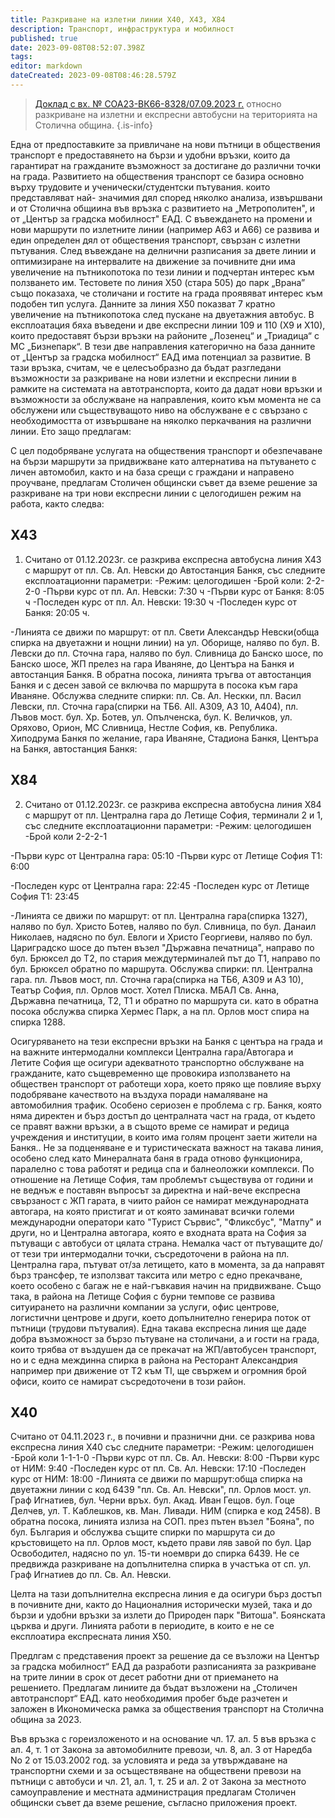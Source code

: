 ```yaml
---
title: Разкриване на излетни линии Х40, Х43, Х84
description: Транспорт, инфраструктура и мобилност
published: true
date: 2023-09-08T08:52:07.398Z
tags: 
editor: markdown
dateCreated: 2023-09-08T08:46:28.579Z
---
```


> [Доклад с вх. № СОА23-ВК66-8328/07.09.2023 г.](https://drive.google.com/file/d/1dKxoC5l5t6EgVoVAcrwUGX08GfxxLk8q/view?usp=drive_link) относно разкриване на излетни и експресни автобусни на територията на Столична община.
{.is-info}

Една от предпоставките за привличане на нови пътници в обществения транспорт е предоставянето на бързи и удобни връзки, които да гарантират на гражданите възможност за достигане до различни точки на града. Развитието на обществения транспорт се базира основно върху трудовите и ученически/студентски пътувания. които представляват най- значимия дял според няколко анализа, извършвани и от Столична общиина във връзка с развитието на „Метрополитен", и от „Център за градска мобилност" ЕАД. С въвеждането на промени и нови маршрути по излетните линии (например А63 и А66) се развива и един определен дял от обществения транспорт, свързан с излетни пътувания. След въвеждане на делнични разписания за двете линии и оптимизиране на интервалите на движение за почивните дни има увеличение на пътникопотока по тези линии и подчертан интерес към ползването им. Тестовете по линия Х50 (стара 505) до парк „Врана” също показаха, че столичани и гостите на града проявяват интерес към подобен тип услуга. Данните за линия Х50 показват 7 кратно увеличение на пътникопотока след пускане на двуетажния автобус. В експлоатация бяха въведени и две експресни линии 109 и 110 (Х9 и Х10), които предоставят бързи връзки на районите „Лозенец“ и „Триадица“ с МС „Бизнепарк“. В тези две направления категорично на база данните от „Център за градска мобилност“ ЕАД има потенциал за развитие. В тази връзка, считам, че е целесъобразно да бъдат разгледани възможности за разкриване на нови излетни и експресни линии в рамките на системата на автотранспорта, които да дадат нови връзки и възможности за обслужване на направления, които към момента не са обслужени или съществуващото ниво на обслужване е с свързано с необходимостта от извършване на няколко перкачвания на различни линии. Ето защо предлагам:

С цел подобряване услугата на обществения транспорт и обезпечаване на бързи маршрути за придвижване като алтернатива на пътуването с личен автомобил, както и на база срещи с граждани и направено проучване, предлагам Столичен общински съвет да вземе решение за разкриване на три нови експресни линии с целогодишен режим на работа, както следва:

## X43
1. Считано от 01.12.2023г. се разкрива експресна автобусна линия Х43 с маршрут от пл. Св. Ал. Невски до Автостанция Банкя, със следните експлоатационни параметри: 
-Режим: целогодишен 
-Брой коли: 2-2-2-0 
-Първи курс от пл. Ал. Невски: 7:30 ч 
-Първи курс от Банкя: 8:05 ч 
-Последен курс от пл. Ал. Невски: 19:30 ч 
-Последен курс от Банкя: 20:05 ч. 

-Линията се движи по маршрут: от пл. Свети Александър Невски(обща спирка на двуетажни и нощни линии) на ул. Оборище, наляво по бул. В. Левски до пл. Сточна гара, наляво по бул. Сливница до Банско шосе, по Банско шосе, ЖП прелез на гара Иваняне, до Центъра на Банкя и автостанция Банкя. В обратна посока, линията тръгва от автостанция Банкя и с десен завой се включва по маршрута в посока към гара Иваняне. Обслужва следните спирки: пл. Св. Ал. Нескки, пл. Васил Левски, пл. Сточна гара(спирки на ТБ6. All. А309, АЗ 10, А404), пл. Лъвов мост. бул. Хр. Ботев, ул. Опълченска, бул. К. Величков, ул. Оряхово, Орион, МС Сливница, Нестле София, кв. Република. Хиподрума Банкя по желание, гара Иваняне, Стадиона Банкя, Центъра на Банкя, автостанция Банкя:

## X84
2. Считано от 01.12.2023г. се разкрива експресна автобусна линия Х84 с маршрут от пл. Централна гара до Летище София, терминали 2 и 1, със следните експлоатационни параметри: -Режим: целогодишен -Брой коли 2-2-2-1 

-Първи курс от Централна гара: 05:10 -Първи курс от Летище София Т1: 6:00 

-Последен курс от Централна гара: 22:45 -Последен курс от Летище София Т1: 23:45 

-Линията се движи по маршрут: от пл. Централна гара(спирка 1327), наляво по бул. Христо Ботев, наляво по бул. Сливница, по бул. Данаил Николаев, надясно по бул. Евлоги и Христо Георгиеви, наляво по бул. Цариградско шосе до пътен възел "Държавна печатница", направо по бул. Брюксел до Т2, по стария междутерминалей път до Т1, направо по бул. Брюксел обратно по маршрута. Обслужва спирки: пл. Централна гара. пл. Лъвов мост, пл. Сточна гара(спирка на ТБ6, А309 и АЗ 10), Театър София, пл. Орлов мост. Хотел Плиска. МБАЛ Св. Анна, Държавна печатница, Т2, Т1 и обратно по маршрута си. като в обратна посока обслужва спирка Хермес Парк, а на пл. Орлов мост спира на спирка 1288.

Осигуряването на тези експресни връзки на Банкя с центъра на града и на важните интермодални комплекси Централна гара/Автогара и Летите София ще осигури адекватното транспортно обслужване на гражданите, като същевременно ще провокира използването на обществен транспорт от работещи хора, което пряко ще повлияе върху подобряване качеството на въздуха поради намаляване на автомобилния трафик. Особено сериозен е проблема с гр. Банкя, която няма директен и бърз достъп до централната част на града, от където се правят важни връзки, а в същото време се намират и редица учреждения и институции, в които има голям процент заети жители на Банкя.. Не за подценяване е и туристическата важност на такава линия, особено след като Минералната баня в града отново функционира, паралелно с това работят и редица спа и балнеоложки комплекси. По отношение на Летище София, там проблемът съществува от години и не веднъж е поставян въпросът за директна и най-вече експресна свързаност с ЖП гарата, в чиито район се намират международната автогара, на която пристигат и от която заминават всички големи международни оператори като "Турист Сървис", "Фликсбус", "Матпу" и други, но и Централна автогара, която е входната врата на София за пътуващи с автобуси от цялата страна. Немалка част от пътуващите до/от тези три интермодални точки, съсредоточени в района на пл. Централна гара, пътуват от/за летището, като в момента, за да направят бърз трансфер, те използват таксита или метро с едно прекачване, което особено с багаж не е най-гъвкавия начин на придвижване. Също така, в района на Летище София с бурни темпове се развива ситуирането на различни компании за услуги, офис центрове, логистични центрове и други, което допълнително генерира поток от пътници (трудови пътувалия). Една такава експресна линия ще даде добра възможност за бързо пътуване на столичани, а и гости на града, които трябва от въздушен да се прекачат на ЖП/автобусен транспорт, но и с една междинна спирка в района на Ресторант Александрия например при движение от Т2 към TI, ще свържем и огромния брой офиси, които се намират съсредоточени в този район. 

## X40
Считано от 04.11.2023 г., в почивни и празнични дни. се разкрива нова експресна линия Х40 със следните параметри: -Режим: целогодишен 
-Брой коли 1-1-1-0 
-Първи курс от пл. Св. Ал. Невски: 8:00 -Първи курс от НИМ: 9:40 -Последен курс от пл. Св. Ал. Невски: 17:10 
-Последен курс от НИМ: 18:00 
-Линията се движи по маршрут:обща спирка на двуетажни линии с код 6439 "пл. Св. Ал. Невски", пл. Орлов мост. ул. Граф Игнатиев, бул. Черни връх. бул. Акад. Иван Гещов. бул. Гоце Делчев, ул. Т. Каблешков, кв. Ман. Ливади. НИМ (спирка е код 2458). В обратна посока, линията излиза на СОП. през пътен възел "Бояна", по бул. България и обслужва същите спирки по маршрута си до кръстовището на пл. Орлов мост, където прави ляв завой по бул. Цар Освободител, надясно по ул. 15-ти ноември до спирка 6439. Не се предвижда разкриване на допълнителна спирка в участъка от сп. ул. Граф Игнатиев до пл. Св. Ал. Невски.

Целта на тази допълнителна експресна линия е да осигури бърз достъп в почивните дни, както до Националния исторически музей, така и до бързи и удобни връзки за излети до Природен парк "Витоша". Боянската църква и други. Линията работи в периодите, в които е не се експлоатира експресната линия Х50.

Предлгам с представения проект за решение да се възложи на Център за градска мобилност“ ЕАД да разработи разписанията за разкриване на трите линии в срок от десет работни дни от приемането на решението. Предлагам линиите да бъдат възложени на „Столичен автотранспорт“ ЕАД. като необходимия пробег бъде разчетен и заложен в Икономическа рамка за обществения транспорт на Столична община за 2023. 

Във връзка с гореизложеното и на основание чл. 17. ал. 5 във връзка с ал. 4, т. 1 от Закона за автомобилните превози, чл. 8, ал. 3 от Наредба No 2 от 15.03.2002 год. за условията и реда за утвърждаване на транспортни схеми и за осъществяване на обществени превози на пътници с автобуси и чл. 21, ал. 1, т. 25 и ал. 2 от Закона за местното самоуправление и местната администрация предлагам Столичен общински съвет да вземе решение, съгласно приложения проект.

